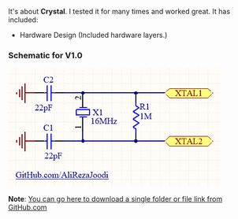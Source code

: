 It's about **Crystal**. I tested it for many times and worked great. It has included:

- Hardware Design (Included hardware layers.)

### Schematic for V1.0
![This is an image](https://github.com/AliRezaJoodi/Electronic-Modules/blob/main/Crystal/Hardware%20Design/V1.0.png?raw=true)

**Note**: [You can go here to download a single folder or file link from GitHub.com](https://minhaskamal.github.io/DownGit/#/home)
